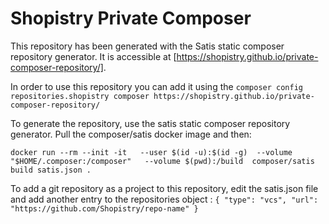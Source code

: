 # Shopistry Private Composer

This repository has been generated with the Satis static composer repository generator. It is accessible at [https://shopistry.github.io/private-composer-repository/].

In order to use this repository you can add it using the `composer config repositories.shopistry composer https://shopistry.github.io/private-composer-repository/`

To generate the repository, use the satis static composer repository generator. Pull the composer/satis docker image and then:

`docker run --rm --init -it   --user $(id -u):$(id -g)  --volume "$HOME/.composer:/composer"   --volume $(pwd):/build  composer/satis build satis.json .`

To add a git repository as a project to this repository, edit the satis.json file and add another entry to the repositories object : 
`{ "type": "vcs", "url": "https://github.com/Shopistry/repo-name" }`
